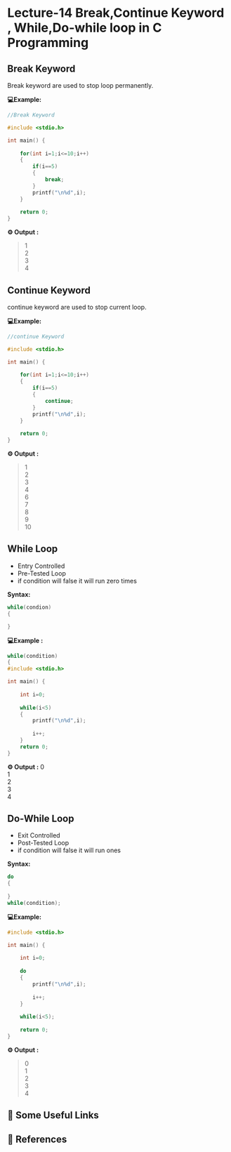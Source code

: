 # Lecture-14 Break,Continue Keyword , While,Do-while loop in C Programming 

## Break  Keyword

Break keyword are used to stop loop permanently.

**💻Example:**

```c
//Break Keyword 

#include <stdio.h>

int main() {
    
    for(int i=1;i<=10;i++)
    {
        if(i==5)
        {
            break;
        }
        printf("\n%d",i);
    }
    
    return 0;
}
```
**⚙️ Output :** 
>1           
2         
3          
4          

## Continue Keyword

continue keyword are used to stop current loop.

**💻Example:**

```c
//continue Keyword 

#include <stdio.h>

int main() {
    
    for(int i=1;i<=10;i++)
    {
        if(i==5)
        {
            continue;
        }
        printf("\n%d",i);
    }
    
    return 0;
}
```
**⚙️ Output :** 
>1       
2        
3       
4      
6     
7        
8       
9      
10                   

## While Loop

* Entry Controlled
* Pre-Tested Loop
* if condition will false it will run zero times 

**Syntax:**
```c
while(condion)
{

}
```

**💻Example :**

```c
while(condition)
{
#include <stdio.h>

int main() {
    
    int i=0;
    
    while(i<5)
    {
        printf("\n%d",i);
        
        i++;
    }
    return 0;
}
```
**⚙️ Output :** 
0       
1       
2       
3    
4  

## Do-While Loop

* Exit Controlled
* Post-Tested Loop 
* if condition will false it will run ones

**Syntax:**
```c
do
{
 
}
while(condition);
```

**💻Example:**
```c
#include <stdio.h>

int main() {
    
    int i=0;
    
    do
    {
        printf("\n%d",i);
        
        i++;
    }
    
    while(i<5);
    
    return 0;
}
```
**⚙️ Output :** 
>0     
1     
2      
3    
4    


## 🔗 Some Useful Links

## 📖 References